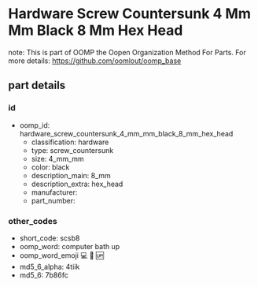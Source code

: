 # Hardware Screw Countersunk 4 Mm Mm Black 8 Mm Hex Head  

note: This is part of OOMP the Oopen Organization Method For Parts. For more details: https://github.com/oomlout/oomp_base

##  part details





### id
* oomp_id: hardware_screw_countersunk_4_mm_mm_black_8_mm_hex_head
  * classification: hardware
  * type: screw_countersunk
  * size: 4_mm_mm
  * color: black
  * description_main: 8_mm
  * description_extra: hex_head
  * manufacturer: 
  * part_number: 

### other_codes
* short_code: scsb8
* oomp_word: computer bath up
* oomp_word_emoji :computer: :bath: :up:
* md5_6_alpha: 4tiik
* md5_6: 7b86fc